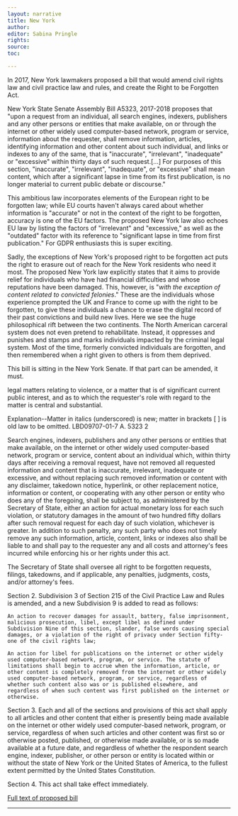 ```yaml
---
layout: narrative
title: New York
author:
editor: Sabina Pringle
rights:
source:
toc:

---
```


In 2017, New York lawmakers proposed a bill that would amend civil rights law and civil practice law and rules, and create the Right to be Forgotten Act.

New York State Senate Assembly Bill A5323, 2017-2018 proposes that "upon a request from an individual, all search engines, indexers, publishers and any other persons or entities that make available, on or through the internet or other widely used computer-based network, program or service, information about the requester, shall remove information, articles, identifying information and other content about such individual, and links or indexes to any of the same, that is "inaccurate", "irrelevant", "inadequate" or "excessive" within thirty days of such request.[...] For purposes of this section, "inaccurate", "irrelevant", "inadequate", or "excessive" shall mean content, which after a significant lapse in time from its first publication, is no longer material to current public debate or discourse."

This ambitious law incorporates elements of the European right to be forgotten law; while EU courts haven't always cared about whether information is "accurate" or not in the context of the right to be forgotten, accuracy is one of the EU factors. The proposed New York law also echoes EU law by listing the factors of "irrelevant" and "excessive," as well as the "outdated" factor with its reference to "significant lapse in time from first publication." For GDPR enthusiasts this is super exciting.

Sadly, the exceptions of New York's proposed right to be forgotten act puts the right to erasure out of reach for the New York residents who need it most. The proposed New York law explicitly states that it aims to provide relief for individuals who have had financial difficulties and whose reputations have been damaged. This, however, is "*with the exception of content related to convicted felonies*." These are the individuals whose experience prompted the UK and France to come up with the right to be forgotten, to give these individuals a chance to erase the digital record of their past convictions and build new lives. Here we see the huge philosophical rift between the two continents. The North American carceral system does not even pretend to rehabilitate. Instead, it oppresses and punishes and stamps and marks individuals impacted by the criminal legal system. Most of the time, formerly convicted individuals are forgotten, and then remembered when a right given to others is from them deprived.

This bill is sitting in the New York Senate. If that part can be amended, it must.    



legal matters relating to violence, or a matter that is of significant current public interest, and as to which the requester's role with regard to the matter is central and substantial.

Explanation--Matter in italics (underscored) is new; matter in brackets
[ ] is old law to be omitted.
LBD09707-01-7
A. 5323 2

Search engines, indexers, publishers and any other persons or entities that make available, on the internet or other widely used computer-based network, program or service, content about an individual which, within thirty days after receiving a removal request, have not removed all requested information and content that is inaccurate, irrelevant, inadequate or excessive, and without replacing such removed information or content with any disclaimer, takedown notice, hyperlink, or other replacement notice, information or content, or cooperating with any other person or entity who does any of the foregoing, shall be subject to, as administered by the Secretary of State, either an action for actual monetary loss for each such violation, or statutory damages in the amount of two hundred fifty dollars after such removal request for each day of such violation, whichever is greater. In addition to such penalty, any such party who does not timely remove any such information, article, content, links or indexes also shall be liable to and shall pay to the requester any and all costs and attorney's fees incurred while enforcing his or her rights under this act.

The Secretary of State shall oversee all right to be forgotten requests, filings, takedowns, and if applicable, any penalties, judgments, costs, and/or attorney's fees.

Section 2. Subdivision 3 of Section 215 of the Civil Practice Law and Rules is amended, and a new Subdivision 9 is added to read as follows:

    An action to recover damages for assault, battery, false imprisonment, malicious prosecution, libel, except libel as defined under Subdivision Nine of this section, slander, false words causing special damages, or a violation of the right of privacy under Section fifty-one of the civil rights law;

    An action for libel for publications on the internet or other widely used computer-based network, program, or service. The statute of limitations shall begin to accrue when the information, article, or other content is completely removed from the internet or other widely used computer-based network, program, or service, regardless of whether such content also was or is published elsewhere, and regardless of when such content was first published on the internet or otherwise.

Section 3. Each and all of the sections and provisions of this act shall apply to all articles and other content that either is presently being made available on the internet or other widely used computer-based network, program, or service, regardless of when such articles and other content was first so or otherwise posted, published, or otherwise made available, or is so made available at a future date, and regardless of whether the respondent search engine, indexer, publisher, or other person or entity is located within or without the state of New York or the United States of America, to the fullest extent permitted by the United States Constitution.

Section 4. This act shall take effect immediately.



 [Full text of proposed bill](https://www.nysenate.gov/legislation/bills/2017/A5323)

---
